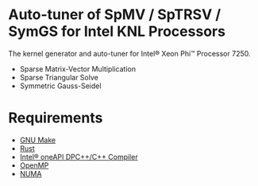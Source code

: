 # Auto-tuner of SpMV / SpTRSV / SymGS for Intel KNL Processors

The kernel generator and auto-tuner for Intel® Xeon Phi™ Processor 7250.

- Sparse Matrix-Vector Multiplication
- Sparse Triangular Solve
- Symmetric Gauss-Seidel

# Requirements

- [GNU Make](https://www.gnu.org/software/make)
- [Rust](https://www.rust-lang.org)
- [Intel® oneAPI DPC++/C++ Compiler](https://www.intel.com/content/www/us/en/developer/tools/oneapi/dpc-compiler.html)
- [OpenMP](https://www.openmp.org)
- [NUMA](https://github.com/numactl/numactl)
